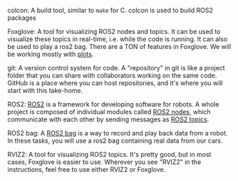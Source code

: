 colcon: A build tool, similar to `make` for C. colcon is used to build ROS2 packages

Foxglove: A tool for visualizing ROS2 nodes and topics. It can be used to visualize these topics in real-time, i.e. while the code is running. It can also be used to play a ros2 bag. There are a TON of features in Foxglove. We will be working mostly with [plots](https://docs.foxglove.dev/docs/visualization/panels/plot).


git: A version control system for code. A "repository" in git is like a project folder that you can share with collaborators working on the same code. GitHub is a place where you can host repositories, and it's where you will start with this take-home.

ROS2: [ROS2](https://docs.ros.org/en/humble/_downloads/2a9c64e08982f3709e23d20e5dc9f294/ros2-brochure-ltr-web.pdf) is a framework for developing software for robots. A whole project is composed of individual modules called [ROS2 nodes](https://docs.ros.org/en/foxy/Tutorials/Beginner-CLI-Tools/Understanding-ROS2-Nodes/Understanding-ROS2-Nodes.html), which communicate with each other by sending messages as [ROS2 topics](https://docs.ros.org/en/foxy/Tutorials/Beginner-CLI-Tools/Understanding-ROS2-Topics/Understanding-ROS2-Topics.html).

ROS2 bag: A [ROS2 bag](https://docs.ros.org/en/foxy/Tutorials/Beginner-CLI-Tools/Recording-And-Playing-Back-Data/Recording-And-Playing-Back-Data.html) is a way to record and play back data from a robot. In these tasks, you will use a ros2 bag containing real data from our cars.


RVIZ2: A tool for visualizing ROS2 topics. It's pretty good, but in most cases, Foxglove is easier to use. Wherever you see "RVIZ2" in the instructions, feel free to use either RVIZ2 or Foxglove.